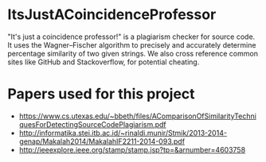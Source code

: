 # ItsJustACoincidenceProfessor
"It's just a coincidence professor!" is a plagiarism checker for source code. It uses the Wagner–Fischer algorithm to precisely and accurately determine percentage similarity of two given strings. We also cross reference common sites like GitHub and Stackoverflow, for potential cheating.

# Papers used for this project
* https://www.cs.utexas.edu/~bbeth/files/AComparisonOfSimilarityTechniquesForDetectingSourceCodePlagiarism.pdf
* http://informatika.stei.itb.ac.id/~rinaldi.munir/Stmik/2013-2014-genap/Makalah2014/MakalahIF2211-2014-093.pdf
* http://ieeexplore.ieee.org/stamp/stamp.jsp?tp=&arnumber=4603758
